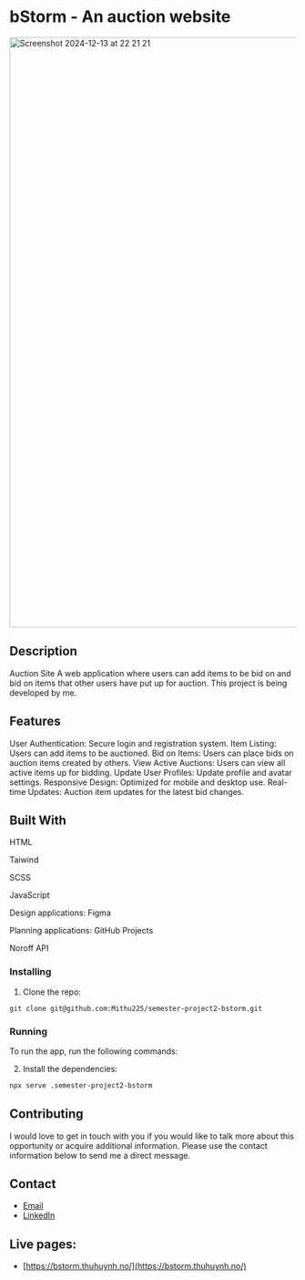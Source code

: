 # bStorm - An auction website


<img width="1036" alt="Screenshot 2024-12-13 at 22 21 21" src="https://github.com/user-attachments/assets/e5a2a8fe-5b09-4861-91b8-a8c3db65c808" />

## Description
 Auction Site
A web application where users can add items to be bid on and bid on items that other users have put up for auction. This project is being developed by me.


## Features
User Authentication: Secure login and registration system.
Item Listing: Users can add items to be auctioned.
Bid on Items: Users can place bids on auction items created by others.
View Active Auctions: Users can view all active items up for bidding.
Update User Profiles: Update profile and avatar settings.
Responsive Design: Optimized for mobile and desktop use.
Real-time Updates: Auction item updates for the latest bid changes.

## Built With
HTML

Taiwind

SCSS

JavaScript

Design applications: Figma

Planning applications: GitHub Projects

Noroff API



### Installing

1. Clone the repo:

```
git clone git@github.com:Mithu225/semester-project2-bstorm.git
```

### Running

To run the app, run the following commands:

2. Install the dependencies:

```bash
npx serve .semester-project2-bstorm
```

## Contributing

I would love to get in touch with you if you would like to talk more about this opportunity or acquire additional information. Please use the contact information below to send me a direct message.

## Contact


- [Email](mailto:hi@thuhuynh.no)
- [LinkedIn](https://www.linkedin.com/in/mithu225/)

## Live pages:

- [https://bstorm.thuhuynh.no/](https://bstorm.thuhuynh.no/)





















